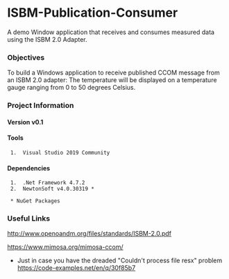 # ISBM-Publication-Consumer

A demo Window application that receives and consumes measured data using the ISBM 2.0 Adapter.

### Objectives

To build a Windows application to receive published CCOM message from an ISBM 2.0 adapter: The temperature will be displayed on a temperature gauge ranging from 0 to 50 degrees Celsius.

### Project Information

#### Version v0.1

#### Tools
     1.  Visual Studio 2019 Community
     
#### Dependencies
     1.  .Net Framework 4.7.2
     2.  NewtonSoft v4.0.30319 *
    
     * NuGet Packages
     
### Useful Links

http://www.openoandm.org/files/standards/ISBM-2.0.pdf

https://www.mimosa.org/mimosa-ccom/

* Just in case you have the dreaded "Couldn't process file resx" problem
https://code-examples.net/en/q/30f85b7

